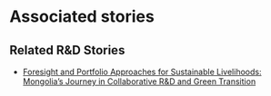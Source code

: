 # Associated stories

<!-- !!DO NOT REMOVE!! start autogenerated hyperlinks -->
## Related R&D Stories
- [Foresight and Portfolio Approaches for Sustainable Livelihoods: Mongolia’s Journey in Collaborative R&D and Green Transition](/stories/?doc=Explorers_MNG)
<!-- !!DO NOT REMOVE!! end autogenerated hyperlinks -->